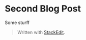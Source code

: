 
# Second Blog Post

Some sturff

> Written with [StackEdit](https://stackedit.io/).
<!--stackedit_data:
eyJoaXN0b3J5IjpbLTE4NzQyODc2NjddfQ==
-->